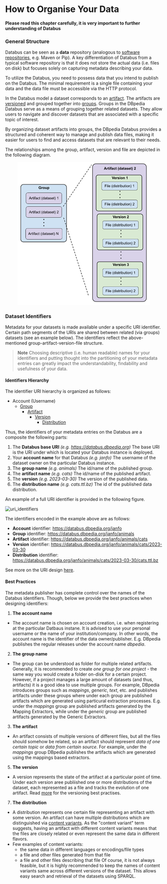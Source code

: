 # How to Organise Your Data
**Please read this chapter carefully, it is very important to further understanding of Databus**

### General Structure

Databus can be seen as a **data** repository (analogous to [software repositories](https://en.wikipedia.org/wiki/Software_repository), e.g. Maven or Pip). A key differentiation of Databus from a typical software repository is that it does not store the actual data (i.e. files on disk) but focuses solely on capturing metadata describing your data.

To utilize the Databus, you need to possess data that you intend to publish on the Databus. The minimal requirement is a single file containing your data and the data file must be accessible via the HTTP protocol. 

In the Databus model a dataset corresponds to an [artifact](../artifact.md). The artifacts are [versioned](../dataid.md) and grouped together into [groups](../group.md). Groups in the DBpedia Databus serve as a means of grouping together related datasets. They allow users to navigate and discover datasets that are associated with a specific topic of interest.

By organizing dataset artifacts into groups, the DBpedia Databus provides a structured and coherent way to manage and publish data files, making it easier for users to find and access datasets that are relevant to their needs.

The relationships among the group, artifact, version and file are depicted in the following diagram.&#x20;

<figure><img src="databus-model.png" alt=""><figcaption></figcaption></figure>

### Dataset Identifiers

Metadata for your datasets is made available under a specific URI identifier. Certain path segments of the URIs are shared between related (via groups) datasets (see an example below). The identifiers reflect the above-mentioned group-artifact-version-file structure.

> **Note** Choosing descriptive (i.e. human readable) names for your identifiers and putting thought into the partitioning of your metadata entries can greatly impact the understandability, findability and usefulness of your data.

#### Identifiers Hierarchy

The identifier URI hierarchy is organized as follows:


* Account (Username)
  * [Group](../group.md)
    * [Artifact](../artifact.md)
      * [Version](../version.md)
        * [Distribution](../distribution.md)



Thus, the identifiers of your metadata entries on the Databus are a composite the following parts:

1. The **Databus base URI** _(e.g. https://databus.dbpedia.org)_ The base URI is the URI under which is located your Databus instance is deployed. 
2. Your **account name** for that Databus _(e.g. janfo)_ The username of the dataset owner on the particular Databus instance.
3. The **group name** _(e.g. animals)_ The id/name of the published group.
4. The **artifact name** _(e.g. cats)_ The id/name of the published artifact.
5. The **version** _(e.g. 2023-03-30)_ The version of the published data.
6. The **distribution name** _(e.g. cats.ttl.bz)_ The id of the published data distribution.

An example of a full URI identifier is provided in the following figure.

![uri\_identifiers](uri\_structure.png)

The identifiers encoded in the example above are as follows: 

* **Account** identifier: https://databus.dbpedia.org/janfo
* **Group** identifier: https://databus.dbpedia.org/janfo/animals
* **Artifact** identifier: https://databus.dbpedia.org/janfo/animals/cats
* **Version** identifier: https://databus.dbpedia.org/janfo/animals/cats/2023-03-30
* **Distribution** identifier: https://databus.dbpedia.org/janfo/animals/cats/2023-03-30/cats.ttl.bz

See more on the URI design [here](../uridesign.md).

#### Best Practices

The metadata publisher has complete control over the names of the Databus identifiers. Though, below we provide the best practices when designing identifiers:

1. **The account name**

* The account name is chosen on account creation, i.e. when registering at the particular Datbaus instane. It is advised to use your personal username or the name of your institution/company. In other words, the account name is the identifier of the data owner/publisher. E.g. DBpedia publishes the regular releases under the account name _dbpedia_.

2. **The group name**

* The group can be understood as folder for multiple related artifacts. Generally, it is recommended to create _one group for one project_ - the same way you would create a folder on-disk for a certain project. However, if a project manages a large amount of datasets (and thus, artifacts) it is a good idea to use multiple groups. For example, DBpedia introduces groups such as _mappings_, _generic_, _text_, etc. and publishes artifacts under these groups where under each group are published artifacts which are generated using particural extraction processes. E.g. under the _mappings_ group are published artifacts generated by the Mapping Extractors, while under the _generic_ group are published artifacts generated by the Generic Extractors.

3. **The artifact**

* An artifact consists of multiple versions of different files, but all the files should somehow be related, so an artifact should represent _data of one certain topic_ or _data from certain source_. For example, under the _mappings_ group DBpedia publishes the artifacts which are generated using the mappings based extractors.

5. **The version**

* A version represents the state of the artifact at a particular point of time. Under each version aree publiished one or more distributions of the dataset, each represented as a file and tracks the evolution of one artifact. Read [more](../versioning.md) for the versioning best practises.

7. **The distribution**

* A distribution represents one certain file representing an artifact with some version. An artifact can have multiple distributions which are distinguished via [content variants](../content-variants.md). As the "content variant" term suggests, having an artifact with different content variants means that the files are closely related or even represent the same data in different flavors.
* Few examples of content variants:
  * the same data in different languages or encodings/file types
  * a file and other files generated from that file
  * a file and other files describing that file
Of course, it is not always feasible, but it is highly recommended to keep the names of content variants same across different versions of the dataset. This allows easy search and retrieval of the datasets using SPARQL.
